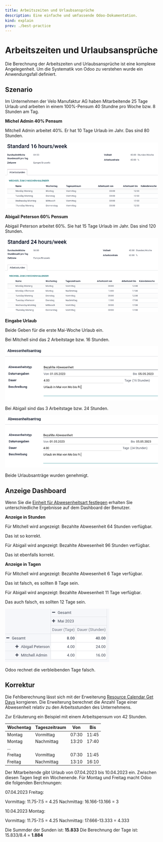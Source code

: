 ```yaml
---
title: Arbeitszeiten und Urlaubsansprüche
description: Eine einfache und umfassende Odoo-Dokumentation.
kind: explain
prev: ./best-practice
---
```


# Arbeitszeiten und Urlaubsansprüche

Die Berechnung der Arbeitszeiten und Urlaubsansprüche ist eine komplexe Angelegenheit. Um die Systematik von Odoo zu verstehen wurde ein Anwendungsfall definiert.

## Szenario

Im Unternehmen der Velo Manufaktur AG haben Mitarbeitende 25 Tage Urlaub und arbeiten in einem 100%-Pensum 40 Stundne pro Woche bzw. 8 Stunden am Tag.

**Michel Admin 40% Pensum**

Mitchell Admin arbeitet 40%. Er hat 10 Tage Urlaub im Jahr. Das sind 80 Stunden.

![](attachments/Best%20Practice%20Arbeitszeiten%2040.png)

**Abigail Peterson 60% Pensum**

Abigail Peterson arbeitet 60%. Sie hat 15 Tage Urlaub im Jahr. Das sind 120 Stunden.

![](attachments/Best%20Practice%20Arbeitszeiten%2060.png)

**Eingabe Urlaub**

Beide Geben für die erste Mai-Woche Urlaub ein.

Bei Mitchell sind das 2 Arbeitstage bzw. 16 Stunden.

![](attachments/Best%20Practice%20Arbeitszeiten%20Urlaub%2016.png)

Bei Abigail sind das 3 Arbeitstage bzw. 24 Stunden.

![](attachments/Best%20Practice%20Arbeitszeiten%20Urlaub%2024.png)

Beide Urlaubsanträge wurden genehmigt.

## Anzeige Dashboard

Wenn Sie die [Einheit für Abwesenheitsart festlegen](HR%20Holidays.md#Einheit%20für%20Abwesenheitsart%20festlegen) erhalten Sie unterschiedliche Ergebnisse auf dem Dashboard der Benutzer.

**Anzeige in Stunden**

Für Mitchell wird angezeigt: Bezahlte Abwesenheit 64 Stunden verfügbar.

Das ist so korrekt.

Für Abigail wird angezeigt: Bezahlte Abwesenheit 96 Stunden verfügbar.

Das ist ebenfalls korrekt.

**Anzeige in Tagen**

Für Mitchell wird angezeigt: Bezahlte Abwesenheit 6 Tage verfügbar.

Das ist falsch, es sollten 8 Tage sein.

Für Abigail wird angezeigt: Bezahlte Abwesenheit 11 Tage verfügbar.

Das auch falsch, es sollten 12 Tage sein.

![](attachments/Best%20Practice%20Abwesenheit%20Berechnung.png)

Odoo rechnet die verbleibenden Tage falsch.

## Korrektur

Die Fehlberechnung lässt sich mit der Erweiterung [Resource Calendar Get Days](Resource%20Calendar%20Get%20Days.md) korrgieren. Die Erweiterung berechnet die Anzahl Tage einer Abwesenheit relativ zu den Arbeitsstunden des Unternehmens.

Zur Erläuterung ein Beispiel mit einem Arbeitspensum von 42 Stunden.

| Wochentag | Tageszeitraum | Von   | Bis   |
| --------- | ------------- | ----- | ----- |
| Montag    | Vormittag     | 07:30 | 11:45 |
| Montag    | Nachmittag    | 13:20 | 17:40 |
| ...       |               |       |       |
| Freitag   | Vormittag     | 07:30 | 11:45 |
| Freitag   | Nachmittag    | 13:10 | 16:10 |

Der Mitarbeitende gibt Urlaub von 07.04.2023 bis 10.04.2023 ein. Zwischen diesen Tagen liegt ein Wochenende. Für Montag und Freitag macht Odoo die folgenden Berchnungen:

07.04.2023 Freitag:

Vormittag: 11.75-7.5 = 4.25
Nachmittag: 16.166-13.166 = 3

10.04.2023 Montag:

Vormittag: 11.75-7.5 = 4.25
Nachmittag: 17.666-13.333 = 4.333

Die Summder der Sunden ist: **15.833**
Die Berechnung der Tage ist: 15.833/8.4 = **1.884**
